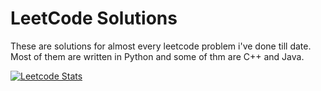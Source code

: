 # LeetCode Solutions

These are solutions for almost every leetcode problem i've done till date. Most of them are written in Python and some of thm are C++ and Java. 
<br/>


[![Leetcode Stats](https://leetcard.jacoblin.cool/skyran?theme=nord&font=Inter&ext=heatmap)](https://leetcode.com/skyran/)
